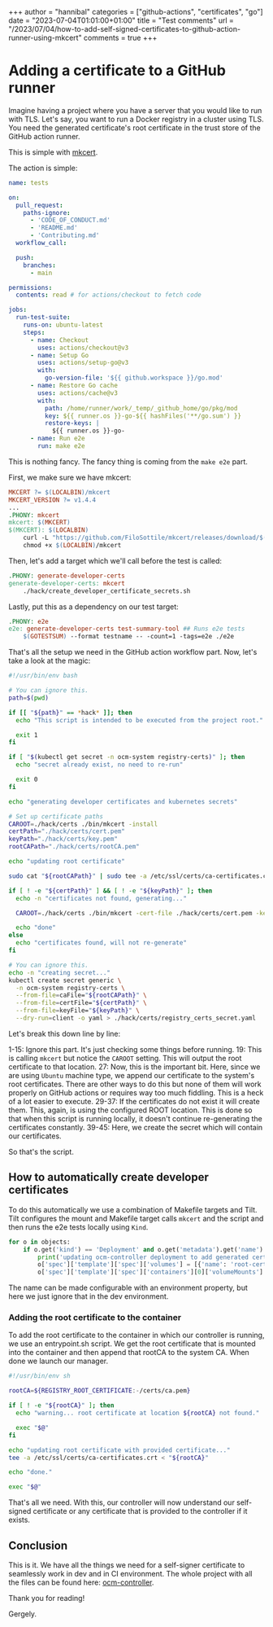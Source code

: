 +++
author = "hannibal"
categories = ["github-actions", "certificates", "go"]
date = "2023-07-04T01:01:00+01:00"
title = "Test comments"
url = "/2023/07/04/how-to-add-self-signed-certificates-to-github-action-runner-using-mkcert"
comments = true
+++

# Adding a certificate to a GitHub runner

Imagine having a project where you have a server that you would like to run with TLS. Let's say, you want to run a
Docker registry in a cluster using TLS. You need the generated certificate's root certificate in the trust store of the
GitHub action runner.

This is simple with [mkcert](https://github.com/FiloSottile/mkcert).

The action is simple:

```yaml
name: tests

on:
  pull_request:
    paths-ignore:
      - 'CODE_OF_CONDUCT.md'
      - 'README.md'
      - 'Contributing.md'
  workflow_call:

  push:
    branches:
      - main

permissions:
  contents: read # for actions/checkout to fetch code

jobs:
  run-test-suite:
    runs-on: ubuntu-latest
    steps:
      - name: Checkout
        uses: actions/checkout@v3
      - name: Setup Go
        uses: actions/setup-go@v3
        with:
          go-version-file: '${{ github.workspace }}/go.mod'
      - name: Restore Go cache
        uses: actions/cache@v3
        with:
          path: /home/runner/work/_temp/_github_home/go/pkg/mod
          key: ${{ runner.os }}-go-${{ hashFiles('**/go.sum') }}
          restore-keys: |
            ${{ runner.os }}-go-
      - name: Run e2e
        run: make e2e

```

This is nothing fancy. The fancy thing is coming from the `make e2e` part.

First, we make sure we have mkcert:

```Makefile
MKCERT ?= $(LOCALBIN)/mkcert
MKCERT_VERSION ?= v1.4.4
...
.PHONY: mkcert
mkcert: $(MKCERT)
$(MKCERT): $(LOCALBIN)
	curl -L "https://github.com/FiloSottile/mkcert/releases/download/$(MKCERT_VERSION)/mkcert-$(MKCERT_VERSION)-$(UNAME)-amd64" -o $(LOCALBIN)/mkcert
	chmod +x $(LOCALBIN)/mkcert
```

Then, let's add a target which we'll call before the test is called:

```Makefile
.PHONY: generate-developer-certs
generate-developer-certs: mkcert
	./hack/create_developer_certificate_secrets.sh
```

Lastly, put this as a dependency on our test target:

```Makefile
.PHONY: e2e
e2e: generate-developer-certs test-summary-tool ## Runs e2e tests
	$(GOTESTSUM) --format testname -- -count=1 -tags=e2e ./e2e
```

That's all the setup we need in the GitHub action workflow part. Now, let's take a look at the magic:

```bash
#!/usr/bin/env bash

# You can ignore this.
path=$(pwd)

if [[ "${path}" == *hack* ]]; then
  echo "This script is intended to be executed from the project root."

  exit 1
fi

if [ "$(kubectl get secret -n ocm-system registry-certs)" ]; then
  echo "secret already exist, no need to re-run"

  exit 0
fi

echo "generating developer certificates and kubernetes secrets"

# Set up certificate paths
CAROOT=./hack/certs ./bin/mkcert -install
certPath="./hack/certs/cert.pem"
keyPath="./hack/certs/key.pem"
rootCAPath="./hack/certs/rootCA.pem"

echo "updating root certificate"

sudo cat "${rootCAPath}" | sudo tee -a /etc/ssl/certs/ca-certificates.crt || echo "failed to append to ca-certificates. Ignoring the failure"

if [ ! -e "${certPath}" ] && [ ! -e "${keyPath}" ]; then
  echo -n "certificates not found, generating..."

  CAROOT=./hack/certs ./bin/mkcert -cert-file ./hack/certs/cert.pem -key-file ./hack/certs/key.pem registry.ocm-system.svc.cluster.local localhost 127.0.0.1 ::1

  echo "done"
else
  echo "certificates found, will not re-generate"
fi

# You can ignore this.
echo -n "creating secret..."
kubectl create secret generic \
  -n ocm-system registry-certs \
  --from-file=caFile="${rootCAPath}" \
  --from-file=certFile="${certPath}" \
  --from-file=keyFile="${keyPath}" \
  --dry-run=client -o yaml > ./hack/certs/registry_certs_secret.yaml


```

Let's break this down line by line:

1-15: Ignore this part. It's just checking some things before running.
19: This is calling `mkcert` but notice the `CAROOT` setting. This will output the root certificate to that location.
27: Now, this is the important bit. Here, since we are using `Ubuntu` machine type, we append our certificate to the
system's root certificates. There are other ways to do this but none of them will work properly on GitHub actions or
requires way too much fiddling. This is a heck of a lot easier to execute.
29-37: If the certificates do not exist it will create them. This, again, is using the configured ROOT location. This
is done so that when this script is running locally, it doesn't continue re-generating the certificates constantly.
39-45: Here, we create the secret which will contain our certificates.

So that's the script.

## How to automatically create developer certificates

To do this automatically we use a combination of Makefile targets and Tilt. Tilt configures the mount and Makefile target
calls `mkcert` and the script and then runs the e2e tests locally using `Kind`.

```python
for o in objects:
    if o.get('kind') == 'Deployment' and o.get('metadata').get('name') == 'ocm-controller':
        print('updating ocm-controller deployment to add generated certificates')
        o['spec']['template']['spec']['volumes'] = [{'name': 'root-certificate', 'secret': {'secretName': 'registry-certs', 'items': [{'key': 'caFile', 'path': 'ca.pem'}]}}]
        o['spec']['template']['spec']['containers'][0]['volumeMounts'] = [{'mountPath': '/certs', 'name': 'root-certificate'}]
```

The name can be made configurable with an environment property, but here we just ignore that in the dev environment.

### Adding the root certificate to the container

To add the root certificate to the container in which our controller is running, we use an entrypoint.sh script.
We get the root certificate that is mounted into the container and then append that rootCA to the system CA. When done
we launch our manager.

```bash
#!/usr/bin/env sh

rootCA=${REGISTRY_ROOT_CERTIFICATE:-/certs/ca.pem}

if [ ! -e "${rootCA}" ]; then
  echo "warning... root certificate at location ${rootCA} not found."

  exec "$@"
fi

echo "updating root certificate with provided certificate..."
tee -a /etc/ssl/certs/ca-certificates.crt < "${rootCA}"

echo "done."

exec "$@"
```

That's all we need. With this, our controller will now understand our self-signed certificate or any certificate that is
provided to the controller if it exists.

## Conclusion

This is it. We have all the things we need for a self-signer certificate to seamlessly work in dev and in CI environment.
The whole project with all the files can be found here: [ocm-controller](https://github.com/open-component-model/ocm-controller).

Thank you for reading!

Gergely.